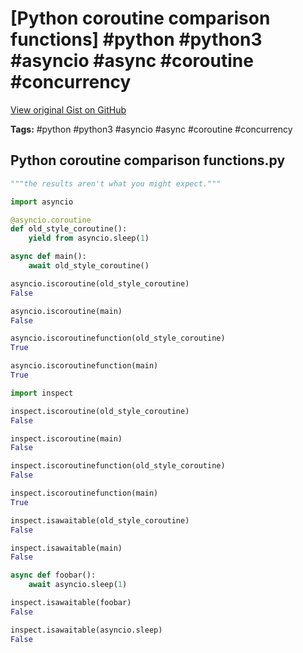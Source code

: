 # [Python coroutine comparison functions] #python #python3 #asyncio #async #coroutine #concurrency

[View original Gist on GitHub](https://gist.github.com/Integralist/1efc8dcfc0b1e9e8e8b89a4b2019f3af)

**Tags:** #python #python3 #asyncio #async #coroutine #concurrency

## Python coroutine comparison functions.py

```python
"""the results aren't what you might expect."""

import asyncio

@asyncio.coroutine
def old_style_coroutine():
    yield from asyncio.sleep(1)

async def main():
    await old_style_coroutine()

asyncio.iscoroutine(old_style_coroutine)
False

asyncio.iscoroutine(main)
False

asyncio.iscoroutinefunction(old_style_coroutine)
True

asyncio.iscoroutinefunction(main)
True

import inspect

inspect.iscoroutine(old_style_coroutine)
False

inspect.iscoroutine(main)
False

inspect.iscoroutinefunction(old_style_coroutine)
False

inspect.iscoroutinefunction(main)
True

inspect.isawaitable(old_style_coroutine)
False

inspect.isawaitable(main)
False

async def foobar():
    await asyncio.sleep(1)

inspect.isawaitable(foobar)
False

inspect.isawaitable(asyncio.sleep)
False
```

